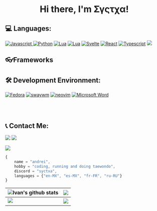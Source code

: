 <center><h1>Hi there, I'm Σγςτχα!</h1></center>

<h2><strong>💻 Languages: </strong></h2>
<a href="https://python.org"> <img src="https://img.shields.io/badge/Javascript-gray?style=for-the-badge&logo=javascript" alt="Javascript" /> </a>
<a href="https://python.org"><img src="https://img.shields.io/badge/Python-gray?style=for-the-badge&logo=python&link=https://python.org" alt="Python" /></a>
<a href="https://lua.org"><img src="https://img.shields.io/badge/Lua-gray?style=for-the-badge&logo=lua&link=https://lua.org" alt="Lua" /></a>
<a href="https://en.wikipedia.org/wiki/C%2B%2B"><img src="https://img.shields.io/badge/C++-gray?style=for-the-badge&logo=cplusplus" alt="Lua" /></a>
<a href="https://svelte.dev"><img src="https://img.shields.io/badge/Svelte-Learning-FF3E00?style=for-the-badge&logo=svelte&link=https://svelte.dev" alt="Svelte" /></a>
<a href="https://react.dev"><img src="https://img.shields.io/badge/React-Learning%20After%20Svelte-61DAFB?style=for-the-badge&logo=react&link=https://react.dev" alt="React" /></a>
<a href="https://www.typescriptlang.org/"><img src="https://img.shields.io/badge/Typescript-Improoving-3178C6?style=for-the-badge&logo=typescript&link=https://www.typescriptlang.org/" alt="Typescript" /></a>
<a href="https://bun.sh"><img src="https://img.shields.io/badge/-Bun.JS-4a7558?style=for-the-badge&logo=bun&logoColor=white"/></a>

<h2><strong> 👓Frameworks </strong></h2>


<h2><strong>🛠️ Development Environment: </strong></h2>
<a href="https://windows.com"><img src="https://img.shields.io/badge/Fedora-008080?style=for-the-badge&logo=fedora&link=https://fedoraproject.org/" alt="Fedora" /></a>
<a href="https://swaywm.org/"><img src="https://img.shields.io/badge/Sway-wm-68751C?style=for-the-badge&logo=sway&link=https://swaywm.org/" alt="swaywm" /></a>
<a href="https://neovim.io/"><img src="https://img.shields.io/badge/Neovim-57A143?style=for-the-badge&logo=neovim&link=https://swaywm.org/" alt="neovim" /></a>
<a href="https://vscode.dev"><img src="https://img.shields.io/badge/Microsoft%20Word-best%20code%20editor-2B579A?style=for-the-badge&logo=microsoftword&link=https://vscode.dev" alt="Microsoft Word" /></a>


<br><br>

<h2><strong>📞 Contact Me: </strong></h2>
<a href="https://discordapp.com/users/325605285731500033"><img src="https://img.shields.io/badge/-@syctxa-000000?style=flat&logo=discord"/></a>
<a href="https://www.instagram.com/zyctxa/"><img src="https://img.shields.io/badge/-zyctxa-000000?style=flat&logo=instagram"/></a>


<a href="https://discord.com/users/892860271675211819"><img align="center" src="https://discord.c99.nl/widget/theme-3/892860271675211819.png"></a>


```js
{
    name = "andrei",
    hobby = "coding, running and doing taewondo",
    discord = "syctxa",
    languages = {"en-MX", "es-MX", "fr-FR", "ru-RU"}
}

```

| <img align="center" src="https://github-readme-stats.vercel.app/api?username=soyandrey&show_icons=true&include_all_commits=true&count_private=true&hide_border=true&theme=radical" alt="Ivan's github stats" /></a> | <img align="center" src="https://github-readme-stats.vercel.app/api/top-langs/?username=soyandrey&hide_border=true&theme=radical" /></a> |
| ------------- | ------------- |
<img src="https://github-profile-trophy.vercel.app/?username=MirayXS&column=7&theme=radical"> | <img align="center" src="https://discord.c99.nl/widget/theme-3/892860271675211819.png" />
<!--

<img src="https://github-profile-trophy.vercel.app/?username=soyandrey&column=8&theme=radical"> 
<hr>

<img align="center" src="https://discord.c99.nl/widget/theme-3/892860271675211819.png" />

-->
